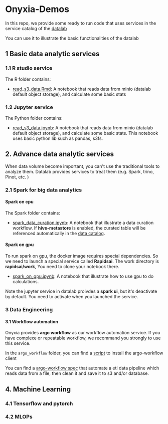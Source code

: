 # Onyxia-Demos

In this repo, we provide some ready to run code that uses services in the service catalog of the [datalab](https://datalab.sspcloud.fr/home)

You can use it to illustrate the basic functionalities of the datalab

## 1 Basic data analytic services

### 1.1 R studio service

The R folder contains:

- [read_s3_data.Rmd](R/read_s3_data.Rmd): A notebook that reads data from minio (datalab default object storage), and calculate some basic stats

### 1.2 Jupyter service

The Python folder contains:

- [read_s3_data.ipynb](Python/read_s3_data.ipynb): A notebook that reads data from minio (datalab default object storage), and calculate some basic stats. This notebook uses basic python lib such as pandas, s3fs.

## 2. Advance data analytic services

When data volume become important, you can't use the traditional tools to analyze them. Datalab provides services to treat them (e.g. Spark, trino, Pinot, etc. )

### 2.1 Spark for big data analytics

#### Spark on cpu

The Spark folder contains:

- [spark_data_curation.ipynb](Spark/spark_data_curation.ipynb): A notebook that illustrate a data curation workflow. If **hive-metastore** is enabled, the curated table will be referenced automatically in the [data catalog](https://atlas.lab.sspcloud.fr/index.html#!/search). 

#### Spark on gpu 

To run spark on gpu, the docker image requires special dependencies. So we need to launch a special service called **Rapidsai**. The work directory is **rapidsai/work**, You need to clone your notebook there. 

- [spark_on_gpu.ipynb](Spark/spark_on_gpu.ipynb): A notebook that illustrate how to use gpu to do calculations. 

Note the jupyter service in datalab proivdes a **spark ui**, but it's deactivate by default. You need to activate when you launched the service. 

### 3 Data Engineering

#### 3.1 Workflow automation

Onyxia provides **argo workflow** as our workflow automation service. If you have complexe or repeatable workflow, we recommand you strongly to use this service.
 
In the `argo_workflow` folder, you can find a [script](argo_workflow/argo_client_install.sh) to install the argo-workflow client

You can find a [argo-workflow spec](argo_workflow/pokemon_data_pipeline.yaml) that automate a etl data pipeline which reads data from a file, then clean it and save it to s3 and/or database.  

## 4. Machine Learning

### 4.1 Tensorflow and pytorch

### 4.2 MLOPs
